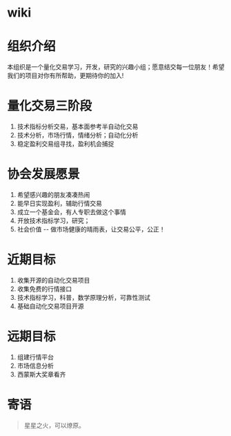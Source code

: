 # wiki

# 组织介绍
  本组织是一个量化交易学习，开发，研究的兴趣小组；愿意结交每一位朋友！希望我们的项目对你有所帮助，更期待你的加入!

# 量化交易三阶段
1. 技术指标分析交易，基本面参考半自动化交易
2. 技术分析，市场行情，情绪分析；自动化分析
3. 稳定盈利交易组寻找，盈利机会捕捉

# 协会发展愿景
1. 希望感兴趣的朋友凑凑热闹
2. 能早日实现盈利，辅助行情交易
3. 成立一个基金会，有人专职去做这个事情
4. 开放技术指标学习，研究；
5. 社会价值 -- 做市场健康的晴雨表，让交易公平，公正！

# 近期目标
1. 收集开源的自动化交易项目
2. 收集免费的行情接口
3. 技术指标学习，科普，数学原理分析，可靠性测试
4. 基础自动化交易项目开源


# 远期目标
1. 组建行情平台
2. 市场信息分析
3. 西蒙斯大奖章看齐

# 寄语
> 星星之火，可以燎原。
